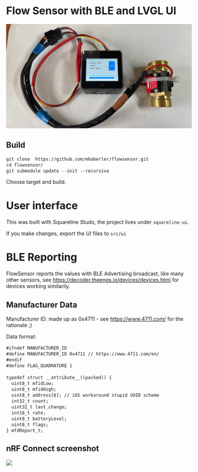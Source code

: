 # Flow Sensor with BLE and LVGL UI


<img src="images/flowsensor.jpg"/>



## Build

````
git clone  https://github.com/mhaberler/flowsensor.git 
cd flowsensor/
git submodule update --init --recursive

````
Choose target and build.

# User interface

This was built with Squareline Studo, the project lives under `squareline-ui`.

If you make changes, export the UI files to `src/ui` 

# BLE Reporting
FlowSensor reports the values with BLE Advertising broadcast, like many other sensors, see https://decoder.theengs.io/devices/devices.html for devices working similarily.

## Manufacturer Data

Manufacturer ID: made up as 0x4711 - see https://www.4711.com/ for the rationale ;)

Data format:
`````
#ifndef MANUFACTURER_ID
#define MANUFACTURER_ID 0x4711 // https://www.4711.com/en/
#endif
#define FLAG_QUADRATURE 1

typedef struct __attribute__((packed)) {
  uint8_t mfidLow;
  uint8_t mfidHigh;
  uint8_t address[6]; // iOS workaround stupid UUID scheme
  int32_t count;
  uint32_t last_change;
  int16_t rate;
  uint8_t batteryLevel;
  uint8_t flags;
} mfdReport_t;

``````

## nRF Connect screenshot

<img src="images/nrfconnect.jpg"/>
